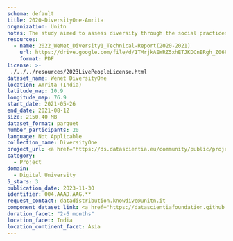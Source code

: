 ```yaml
---
schema: default
title: 2020-DiversityOne-Amrita
organization: Unitn
notes: The study aimed to assess diversity through the social practices and daily behaviors of university students from eight different countries. The research was carried out in two phases. Initially, a large sample of students from Denmark, Italy, Mongolia, Paraguay, the United Kingdom, China, Mexico, and India, completed a survey on their social practices, as well as their socio-demographic, cultural, and psychological elements. In the second phase, a sub-sample of the respondents engaged in a four-week data collection by using an innovative smartphone application called iLog. This app collected data from thirty-four smartphone sensors around the clock, allowing for an in-depth investigation into the diversity and daily routines of university students across countries, both synchronically and diachronically.
resources:
  - name: 2022_WeNet_Diversity1_Technical-Report(2020-2021)
    url: https://drive.google.com/file/d/1TMrjkAEWRZ5xhETJKOCnERgh_Z06PO2E/view?usp=drive_link
    format: PDF
license: >-
 ./../../resources/2023LivePeopleLicense.html
dataset_name: Wenet DiversityOne
location: Amrita (India)
latitude_map: 10.9
longitude_map: 76.9
start_date: 2021-05-26
end_date: 2021-08-12
size: 2150.40 MB
dataset_format: parquet
number_participants: 20
language: Not Applicable
collection_name: DiversityOne
project_url: <a href="https://ds.datascientia.eu/community/public/projects/2c45f74f-6538-4bb5-a67e-1e9c15d0307c">https://ds.datascientia.eu/community/public/projects/2c45f74f-6538-4bb5-a67e-1e9c15d0307c</a>
category: 
  - Project
domain: 
  - Digital University
5_stars: 3
publication_date: 2023-11-30
identifier: 004.AAAD.AAG.**
request_contact: datadistribution.knowdive@unitn.it
component_dataset_link: <a href="https://datascientiafoundation.github.io/LivePeople/datasets/2020-DV1-Amrita-App-usage/">2020-DV1-Amrita-App-usage</a>, <a href="https://datascientiafoundation.github.io/LivePeople/datasets/2020-DV1-Amrita-Connectivity/">2020-DV1-Amrita-Connectivity</a>, <a href="https://datascientiafoundation.github.io/LivePeople/datasets/2020-DV1-Amrita-Device-usage/">2020-DV1-Amrita-Device-usage</a>, <a href="https://datascientiafoundation.github.io/LivePeople/datasets/2020-DV1-Amrita-Diachronic-Interactions/">2020-DV1-Amrita-Diachronic-Interactions</a>, <a href="https://datascientiafoundation.github.io/LivePeople/datasets/2020-DV1-Amrita-Environment/">2020-DV1-Amrita-Environment</a>, <a href="https://datascientiafoundation.github.io/LivePeople/datasets/2020-DV1-Amrita-Motion/">2020-DV1-Amrita-Motion</a>, <a href="https://datascientiafoundation.github.io/LivePeople/datasets/2020-DV1-Amrita-Position/">2020-DV1-Amrita-Position</a>, <a href="https://datascientiafoundation.github.io/LivePeople/datasets/2020-DV1-Amrita-Synchronic-Interactions/">2020-DV1-Amrita-Synchronic-Interactions</a>
duration_facet: "2-6 months"
location_facet: India
location_continent_facet: Asia
---
```

